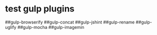 # test gulp plugins
##gulp-browserify
##gulp-concat
##gulp-jshint
##gulp-rename
##gulp-uglify
##gulp-mocha
##gulp-imagemin